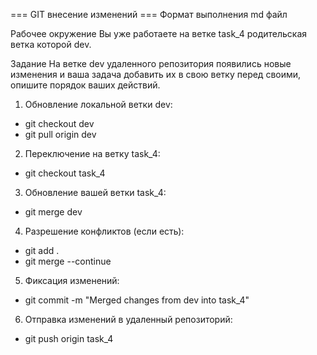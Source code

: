 === GIT внесение изменений ===
Формат выполнения
md файл

Рабочее окружение
Вы уже работаете на ветке task_4 родительская ветка которой dev.

Задание
На ветке dev удаленного репозитория появились новые изменения и ваша задача добавить их в свою ветку перед своими,
опишите порядок ваших действий.
1. Обновление локальной ветки dev:
 - git checkout dev
 - git pull origin dev
2. Переключение на ветку task_4:
 - git checkout task_4
3. Обновление вашей ветки task_4:
 - git merge dev
4. Разрешение конфликтов (если есть):
 - git add .                 
 - git merge --continue      
5. Фиксация изменений:
 - git commit -m "Merged changes from dev into task_4"
6. Отправка изменений в удаленный репозиторий:
 - git push origin task_4
